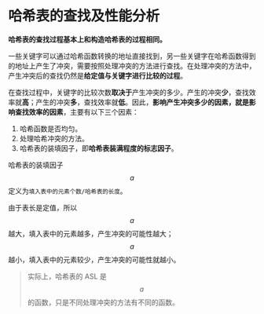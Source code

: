 # 哈希表的查找及性能分析

**哈希表的查找过程基本上和构造哈希表的过程相同。**

一些关键字可以通过哈希函数转换的地址直接找到，另一些关键字在哈希函数得到的地址上产生了冲突，需要按照处理冲突的方法进行查找。在处理冲突的方法中，产生冲突后的查找仍然是**给定值与关键字进行比较的过程**。

在查找过程中，关键字的比较次数**取决于**产生冲突的多少。产生的冲突**少**，查找效率就**高**；产生的冲突**多**，查找效率就**低**。因此，**影响产生冲突多少的因素，就是影响查找效率的因素**，主要有以下三个因素：

1. 哈希函数是否均匀。
2. 处理哈希冲突的方法。
3. 哈希表的装填因子，即**哈希表装满程度的标志因子**。

哈希表的装填因子 $$a$$ 定义为`填入表中的元素个数/哈希表的长度`。

由于表长是定值，所以 $$a$$ 越大，填入表中的元素越多，产生冲突的可能性越大；$$a$$ 越小，填入表中的元素较少，产生冲突的可能性就越小。

> 实际上，哈希表的 ASL 是 $$a$$ 的函数，只是不同处理冲突的方法有不同的函数。
